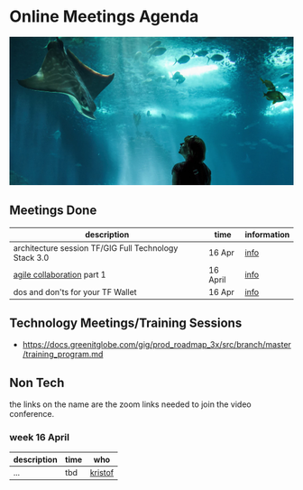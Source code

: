 # Online Meetings Agenda


![](../images/sea.png)

## Meetings Done

| description | time | information |
| ---- | ---- | ---- |
| architecture session TF/GIG Full Technology Stack 3.0 |  16 Apr | [info](https://docs.greenitglobe.com/gig/prod_roadmap_3x/src/branch/master/meetings/architecure1) |
| [agile collaboration](https://docs.grid.tf/threefold/info/src/branch/master/online_meetings/meetings/agile_collaboration.md) part 1|  16 April | [info](https://docs.grid.tf/threefold/info/src/branch/master/online_meetings/meetings/agile_collaboration.md) |
| dos and don'ts for your TF Wallet | 16 Apr | [info](https://docs.grid.tf/threefold/info/src/branch/master/online_meetings/meeting/online_meeting_wallet.md) |

## Technology Meetings/Training Sessions

- https://docs.greenitglobe.com/gig/prod_roadmap_3x/src/branch/master/training_program.md

## Non Tech

the links on the name are the zoom links needed to join the video conference.

### week 16 April

| description | time | who |
| ---- | ---- | ---- |
| ... | tbd | [kristof](https://zoom.us/my/kristof) |
